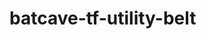 # batcave-tf-utility-belt

<!-- BEGINNING OF PRE-COMMIT-TERRAFORM DOCS HOOK -->

<!-- END OF PRE-COMMIT-TERRAFORM DOCS HOOK -->
